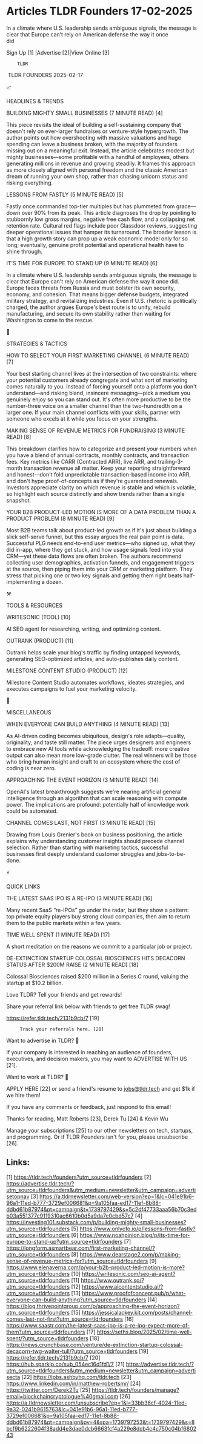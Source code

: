 # Articles TLDR Founders 17-02-2025

In a climate where U.S. leadership sends ambiguous signals, the
message is clear that Europe can’t rely on American defense the way
it once
did ‌ ‌ ‌ ‌ ‌ ‌ ‌ ‌ ‌ ‌ ‌ ‌ ‌ ‌ ‌ ‌ ‌ ‌ ‌ ‌ ‌ ‌ ‌ ‌ ‌ ‌  ‌ ‌ ‌ ‌ ‌ ‌ ‌ ‌ ‌ ‌ ‌ ‌ ‌ ‌ ‌ ‌ ‌ ‌ ‌ ‌ ‌ ‌ ‌ ‌ ‌ ‌ 


 Sign Up [1] |Advertise [2]|View Online [3] 

		TLDR 

 TLDR FOUNDERS 2025-02-17

📈 

HEADLINES & TRENDS

 BUILDING MIGHTY SMALL BUSINESSES (7 MINUTE READ) [4] 

 This piece revisits the ideal of building a self-sustaining company
that doesn't rely on ever-larger fundraises or venture-style
hypergrowth. The author points out how overshooting with massive
valuations and huge spending can leave a business broken, with the
majority of founders missing out on a meaningful exit. Instead, the
article celebrates modest but mighty businesses—some profitable with
a handful of employees, others generating millions in revenue and
growing steadily. It frames this approach as more closely aligned with
personal freedom and the classic American dream of running your own
shop, rather than chasing unicorn status and risking everything. 

 LESSONS FROM FASTLY (5 MINUTE READ) [5] 

 Fastly once commanded top-tier multiples but has plummeted from
grace—down over 90% from its peak. This article diagnoses the drop
by pointing to stubbornly low gross margins, negative free cash flow,
and a collapsing net retention rate. Cultural red flags include poor
Glassdoor reviews, suggesting deeper operational issues that hamper
its turnaround. The broader lesson is that a high growth story can
prop up a weak economic model only for so long; eventually, genuine
profit potential and operational health have to shine through. 

 IT'S TIME FOR EUROPE TO STAND UP (9 MINUTE READ) [6] 

 In a climate where U.S. leadership sends ambiguous signals, the
message is clear that Europe can't rely on American defense the way it
once did. Europe faces threats from Russia and must bolster its own
security, economy, and cohesion. That means bigger defense budgets,
integrated military strategy, and revitalizing industries. Even if
U.S. rhetoric is politically charged, the author argues Europe's best
route is to unify, rebuild manufacturing, and secure its own stability
rather than waiting for Washington to come to the rescue. 

🧠 

STRATEGIES & TACTICS

 HOW TO SELECT YOUR FIRST MARKETING CHANNEL (6 MINUTE READ) [7] 

 Your best starting channel lives at the intersection of two
constraints: where your potential customers already congregate and
what sort of marketing comes naturally to you. Instead of forcing
yourself onto a platform you don't understand—and risking bland,
insincere messaging—pick a medium you genuinely enjoy so you can
stand out. It's often more productive to be the number-three voice on
a smaller channel than the two-hundredth on a larger one. If your main
channel conflicts with your skills, partner with someone who excels at
it while you focus on your strengths. 

 MAKING SENSE OF REVENUE METRICS FOR FUNDRAISING (3 MINUTE READ) [8] 

 This breakdown clarifies how to categorize and present your numbers
when you have a blend of annual contracts, monthly contracts, and
transaction fees. Key metrics like CARR (Contracted ARR), live ARR,
and trailing-3-month transaction revenue all matter. Keep your
reporting straightforward and honest—don't fold unpredictable
transaction-based income into ARR, and don't hype proof-of-concepts as
if they're guaranteed renewals. Investors appreciate clarity on which
revenue is stable and which is volatile, so highlight each source
distinctly and show trends rather than a single snapshot. 

 YOUR B2B PRODUCT-LED MOTION IS MORE OF A DATA PROBLEM THAN A PRODUCT
PROBLEM (8 MINUTE READ) [9] 

 Most B2B teams talk about product-led growth as if it's just about
building a slick self-serve funnel, but this essay argues the real
pain point is data. Successful PLG needs end-to-end user metrics—who
signed up, what they did in-app, where they get stuck, and how usage
signals feed into your CRM—yet these data flows are often broken.
The authors recommend collecting user demographics, activation
funnels, and engagement triggers at the source, then piping them into
your CRM or marketing platform. They stress that picking one or two
key signals and getting them right beats half-implementing a dozen. 

⚒️ 

TOOLS & RESOURCES

 WRITESONIC (TOOL) [10] 

 AI SEO agent for researching, writing, and optimizing content. 

 OUTRANK (PRODUCT) [11] 

 Outrank helps scale your blog's traffic by finding untapped keywords,
generating SEO-optimized articles, and auto-publishes daily content. 

 MILESTONE CONTENT STUDIO (PRODUCT) [12] 

 Milestone Content Studio automates workflows, ideates strategies, and
executes campaigns to fuel your marketing velocity. 

🎁 

MISCELLANEOUS

 WHEN EVERYONE CAN BUILD ANYTHING (4 MINUTE READ) [13] 

 As AI-driven coding becomes ubiquitous, design's role
adapts—quality, originality, and taste still matter. The piece urges
designers and engineers to embrace new AI tools while acknowledging
the tradeoff: more creative output can also mean more low-grade
clutter. The real winners will be those who bring human insight and
craft to an ecosystem where the cost of coding is near zero. 

 APPROACHING THE EVENT HORIZON (3 MINUTE READ) [14] 

 OpenAI's latest breakthrough suggests we're nearing artificial
general intelligence through an algorithm that can scale reasoning
with compute power. The implications are profound: potentially half of
knowledge work could be automated. 

 CHANNEL COMES LAST, NOT FIRST (3 MINUTE READ) [15] 

 Drawing from Louis Grenier's book on business positioning, the
article explains why understanding customer insights should precede
channel selection. Rather than starting with marketing tactics,
successful businesses first deeply understand customer struggles and
jobs-to-be-done. 

⚡ 

QUICK LINKS

 THE LATEST SAAS IPO IS A RE-IPO (3 MINUTE READ) [16] 

 Many recent SaaS “re-IPOs” go under the radar, but they show a
pattern: top private equity players buy strong cloud companies, then
aim to return them to the public markets within a few years. 

 TIME WELL SPENT (1 MINUTE READ) [17] 

 A short meditation on the reasons we commit to a particular job or
project. 

 DE-EXTINCTION STARTUP COLOSSAL BIOSCIENCES HITS DECACORN STATUS AFTER
$200M RAISE (2 MINUTE READ) [18] 

 Colossal Biosciences raised $200 million in a Series C round, valuing
the startup at $10.2 billion. 

Love TLDR? Tell your friends and get rewards!

 Share your referral link below with friends to get free TLDR swag! 

 https://refer.tldr.tech/2131b9cb/7 [19] 

		 Track your referrals here. [20] 

Want to advertise in TLDR? 📰

 If your company is interested in reaching an audience of founders,
executives, and decision makers, you may want to ADVERTISE WITH US
[21]. 

Want to work at TLDR? 💼

 APPLY HERE [22] or send a friend's resume to jobs@tldr.tech and get
$1k if we hire them! 

 If you have any comments or feedback, just respond to this email! 

Thanks for reading, 
Matt Roberts [23], Derek Tu [24] & Kevin Wu 

 Manage your subscriptions [25] to our other newsletters on tech,
startups, and programming. Or if TLDR Founders isn't for you, please
unsubscribe [26]. 

 

Links:
------
[1] https://tldr.tech/founders?utm_source=tldrfounders
[2] https://advertise.tldr.tech/?utm_source=tldrfounders&utm_medium=newsletter&utm_campaign=advertisetopnav
[3] https://a.tldrnewsletter.com/web-version?ep=1&lc=041e91b6-96a1-11ed-b777-3729ef006681&p=9a105faa-ed17-11ef-8b88-ddbd61b87974&pt=campaign&t=1739797429&s=5c2df47733aaa56b70c3edb03a551377c9119310ac6610b0d5a9da7c0cbd57c7
[4] https://investing101.substack.com/p/building-mighty-small-businesses?utm_source=tldrfounders
[5] https://www.onlycfo.io/p/lessons-from-fastly?utm_source=tldrfounders
[6] https://www.noahpinion.blog/p/its-time-for-europe-to-stand-up?utm_source=tldrfounders
[7] https://longform.asmartbear.com/first-marketing-channel/?utm_source=tldrfounders
[8] https://www.dearstage2.com/p/making-sense-of-revenue-metrics-for?utm_source=tldrfounders
[9] https://www.elenaverna.com/p/your-b2b-product-led-motion-is-more?utm_source=tldrfounders
[10] https://writesonic.com/seo-ai-agent?utm_source=tldrfounders
[11] https://www.outrank.so/?utm_source=tldrfounders
[12] https://www.aicontentstudio.ai/?utm_source=tldrfounders
[13] https://www.proofofconcept.pub/p/what-everyone-can-build-anything?utm_source=tldrfounders
[14] https://blog.thrivepointgroup.com/p/approaching-the-event-horizon?utm_source=tldrfounders
[15] https://jessicalackey.kit.com/posts/channel-comes-last-not-first?utm_source=tldrfounders
[16] https://www.saastr.com/the-latest-saas-ipo-is-a-re-ipo-expect-more-of-them?utm_source=tldrfounders
[17] https://seths.blog/2025/02/time-well-spent/?utm_source=tldrfounders
[18] https://news.crunchbase.com/venture/de-extinction-startup-colossal-decacorn-twg-walter-tull/?utm_source=tldrfounders
[19] https://refer.tldr.tech/2131b9cb/7
[20] https://hub.sparklp.co/sub_054ec16d1fd1/7
[21] https://advertise.tldr.tech/?utm_source=tldrfounders&utm_medium=newsletter&utm_campaign=advertisecta
[22] https://jobs.ashbyhq.com/tldr.tech
[23] https://www.linkedin.com/in/matthew-robertsmr/
[24] https://twitter.com/Derek2Tu
[25] https://tldr.tech/founders/manage?email=blockchaincryptologue%40gmail.com
[26] https://a.tldrnewsletter.com/unsubscribe?ep=1&l=33bb36cf-4024-11ed-9a32-0241b9615763&lc=041e91b6-96a1-11ed-b777-3729ef006681&p=9a105faa-ed17-11ef-8b88-ddbd61b87974&pt=campaign&pv=4&spa=1739797253&t=1739797429&s=8bcf9b6222604f38add4e3dae0dcb6663fcf4a229e8dcb4c4c750c04bf680243
